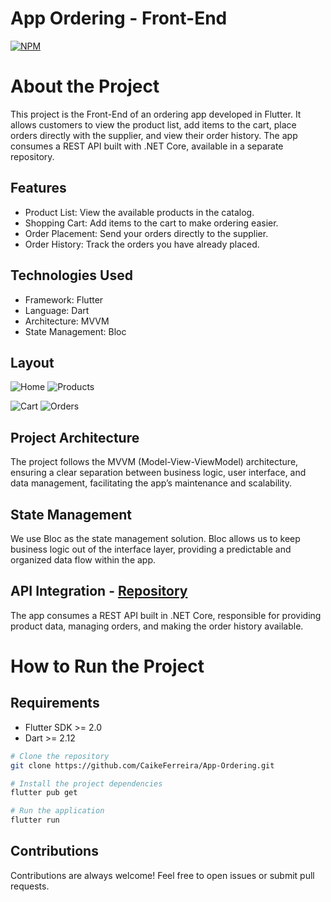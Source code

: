 # App Ordering - Front-End
[![NPM](https://img.shields.io/npm/l/react)](https://github.com/CaikeFerreira/App-Ordering/blob/main/LICENSE) 

# About the Project
This project is the Front-End of an ordering app developed in Flutter. It allows customers to view the product list, add items to the cart, place orders directly with the supplier, and view their order history. The app consumes a REST API built with .NET Core, available in a separate repository.

## Features
- Product List: View the available products in the catalog.
- Shopping Cart: Add items to the cart to make ordering easier.
- Order Placement: Send your orders directly to the supplier.
- Order History: Track the orders you have already placed.

## Technologies Used
- Framework: Flutter
- Language: Dart
- Architecture: MVVM
- State Management: Bloc

## Layout
![Home](https://github.com/CaikeFerreira/App-Ordering/blob/main/assets/images/Layout%20Home.jpg)
![Products](https://github.com/CaikeFerreira/App-Ordering/blob/main/assets/images/Layout%20Product%20List.jpg)

![Cart](https://github.com/CaikeFerreira/App-Ordering/blob/main/assets/images/Layout%20Cart.jpg)
![Orders](https://github.com/CaikeFerreira/App-Ordering/blob/main/assets/images/Layout%20Order.jpg)

## Project Architecture
The project follows the MVVM (Model-View-ViewModel) architecture, ensuring a clear separation between business logic, user interface, and data management, facilitating the app’s maintenance and scalability.

## State Management
We use Bloc as the state management solution. Bloc allows us to keep business logic out of the interface layer, providing a predictable and organized data flow within the app.

## API Integration - [Repository](https://github.com/CaikeFerreira/App-Ordering-API)
The app consumes a REST API built in .NET Core, responsible for providing product data, managing orders, and making the order history available.


# How to Run the Project

## Requirements
- Flutter SDK >= 2.0
- Dart >= 2.12

```bash
# Clone the repository
git clone https://github.com/CaikeFerreira/App-Ordering.git

# Install the project dependencies
flutter pub get

# Run the application
flutter run
```

## Contributions
Contributions are always welcome! Feel free to open issues or submit pull requests.
